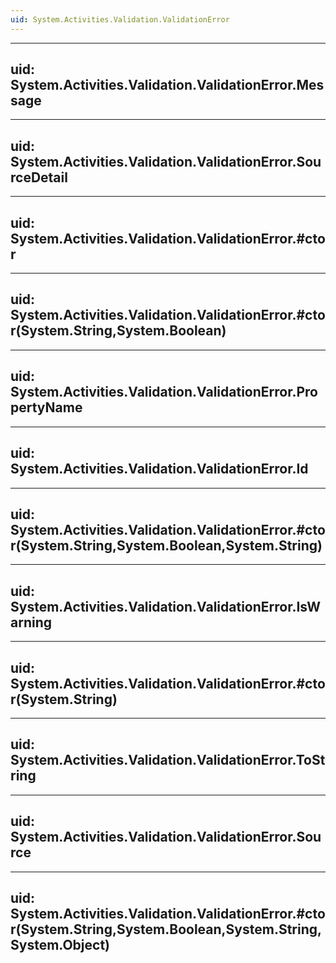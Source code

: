 ```yaml
---
uid: System.Activities.Validation.ValidationError
---
```


---
uid: System.Activities.Validation.ValidationError.Message
---

---
uid: System.Activities.Validation.ValidationError.SourceDetail
---

---
uid: System.Activities.Validation.ValidationError.#ctor
---

---
uid: System.Activities.Validation.ValidationError.#ctor(System.String,System.Boolean)
---

---
uid: System.Activities.Validation.ValidationError.PropertyName
---

---
uid: System.Activities.Validation.ValidationError.Id
---

---
uid: System.Activities.Validation.ValidationError.#ctor(System.String,System.Boolean,System.String)
---

---
uid: System.Activities.Validation.ValidationError.IsWarning
---

---
uid: System.Activities.Validation.ValidationError.#ctor(System.String)
---

---
uid: System.Activities.Validation.ValidationError.ToString
---

---
uid: System.Activities.Validation.ValidationError.Source
---

---
uid: System.Activities.Validation.ValidationError.#ctor(System.String,System.Boolean,System.String,System.Object)
---
